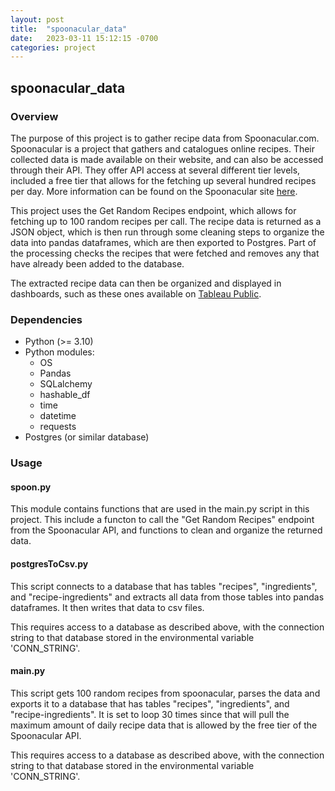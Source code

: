 ```yaml
---
layout: post
title:  "spoonacular_data"
date:   2023-03-11 15:12:15 -0700
categories: project
---
```

## spoonacular_data

### Overview

The purpose of this project is to gather recipe data from Spoonacular.com.  Spoonacular is a project that gathers and catalogues online recipes. Their collected data is made available on their website, and can also be accessed through their API. They offer API access at several different tier levels, included a free tier that allows for the fetching up several hundred recipes per day. More information can be found on the Spoonacular site [here](https://spoonacular.com/food-api).

This project uses the Get Random Recipes endpoint, which allows for fetching up to 100 random recipes per call. The recipe data is returned as a JSON object, which is then run through some cleaning steps to organize the data into pandas dataframes, which are then exported to Postgres. Part of the processing checks the recipes that were fetched and removes any that have already been added to the database.

The extracted recipe data can then be organized and displayed in dashboards, such as these ones available on [Tableau Public](https://public.tableau.com/app/profile/brian.g.stockman/viz/TopRecipes/TopperCategory).


### Dependencies

- Python (>= 3.10)
- Python modules:
    - OS
    - Pandas
    - SQLalchemy
    - hashable_df
    - time
    - datetime
    - requests
- Postgres (or similar database)


### Usage

#### spoon.py

This module contains functions that are used in the main.py script in this project. This include a functon to call the "Get Random Recipes" endpoint from the Spoonacular API, and functions to clean and organize the returned data.

#### postgresToCsv.py

This script connects to a database that has tables "recipes", "ingredients", and "recipe-ingredients" and extracts all data from those tables into pandas dataframes. It then writes that data to csv files.

This requires access to a database as described above, with the connection string to that database stored in the environmental variable 'CONN_STRING'.

#### main.py

This script gets 100 random recipes from spoonacular, parses the data and exports it to a database that has tables "recipes", "ingredients", and "recipe-ingredients". It is set to loop 30 times since that will pull the maximum amount of daily recipe data that is allowed by the free tier of the Spoonacular API.

This requires access to a database as described above, with the connection string to that database stored in the environmental variable 'CONN_STRING'.
